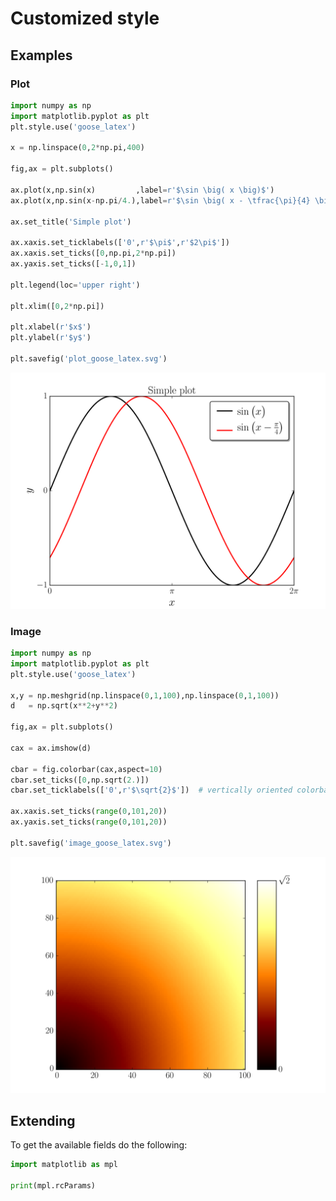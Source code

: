 
# Customized style

## Examples

### Plot

```python
import numpy as np
import matplotlib.pyplot as plt
plt.style.use('goose_latex')

x = np.linspace(0,2*np.pi,400)

fig,ax = plt.subplots()

ax.plot(x,np.sin(x)         ,label=r'$\sin \big( x \big)$')
ax.plot(x,np.sin(x-np.pi/4.),label=r'$\sin \big( x - \tfrac{\pi}{4} \big)$')

ax.set_title('Simple plot')

ax.xaxis.set_ticklabels(['0',r'$\pi$',r'$2\pi$'])
ax.xaxis.set_ticks([0,np.pi,2*np.pi])
ax.yaxis.set_ticks([-1,0,1])

plt.legend(loc='upper right')

plt.xlim([0,2*np.pi])

plt.xlabel(r'$x$')
plt.ylabel(r'$y$')

plt.savefig('plot_goose_latex.svg')
```

![examples/plot_goose_latex.svg](./examples/plot_goose_latex.svg)

### Image

```python
import numpy as np
import matplotlib.pyplot as plt
plt.style.use('goose_latex')

x,y = np.meshgrid(np.linspace(0,1,100),np.linspace(0,1,100))
d   = np.sqrt(x**2+y**2)

fig,ax = plt.subplots()

cax = ax.imshow(d)

cbar = fig.colorbar(cax,aspect=10)
cbar.set_ticks([0,np.sqrt(2.)])
cbar.set_ticklabels(['0',r'$\sqrt{2}$'])  # vertically oriented colorbar

ax.xaxis.set_ticks(range(0,101,20))
ax.yaxis.set_ticks(range(0,101,20))

plt.savefig('image_goose_latex.svg')
```

![examples/image_goose_latex.svg](./examples/image_goose_latex.svg)

## Extending

To get the available fields do the following:

```python
import matplotlib as mpl

print(mpl.rcParams)
```
